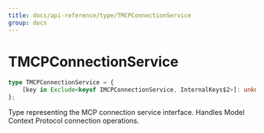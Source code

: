 ```yaml
---
title: docs/api-reference/type/TMCPConnectionService
group: docs
---
```


# TMCPConnectionService

```ts
type TMCPConnectionService = {
    [key in Exclude<keyof IMCPConnectionService, InternalKeys$2>]: unknown;
};
```

Type representing the MCP connection service interface.
Handles Model Context Protocol connection operations.
